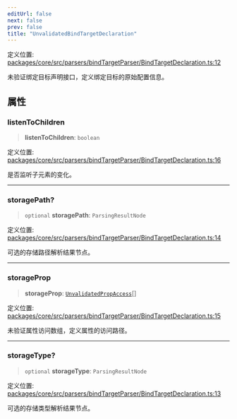 ```yaml
---
editUrl: false
next: false
prev: false
title: "UnvalidatedBindTargetDeclaration"
---
```


定义位置: [packages/core/src/parsers/bindTargetParser/BindTargetDeclaration.ts:12](https://github.com/mProjectsCode/obsidian-meta-bind-plugin/blob/6e87907d27dd07b6437b63c980b11d2bfef62599/packages/core/src/parsers/bindTargetParser/BindTargetDeclaration.ts#L12)

未验证绑定目标声明接口，定义绑定目标的原始配置信息。

## 属性

### listenToChildren

> **listenToChildren**: `boolean`

定义位置: [packages/core/src/parsers/bindTargetParser/BindTargetDeclaration.ts:16](https://github.com/mProjectsCode/obsidian-meta-bind-plugin/blob/6e87907d27dd07b6437b63c980b11d2bfef62599/packages/core/src/parsers/bindTargetParser/BindTargetDeclaration.ts#L16)

是否监听子元素的变化。

***

### storagePath?

> `optional` **storagePath**: `ParsingResultNode`

定义位置: [packages/core/src/parsers/bindTargetParser/BindTargetDeclaration.ts:14](https://github.com/mProjectsCode/obsidian-meta-bind-plugin/blob/6e87907d27dd07b6437b63c980b11d2bfef62599/packages/core/src/parsers/bindTargetParser/BindTargetDeclaration.ts#L14)

可选的存储路径解析结果节点。

***

### storageProp

> **storageProp**: [`UnvalidatedPropAccess`](/obsidian-meta-bind-plugin-docs/api/interfaces/unvalidatedpropaccess/)[]

定义位置: [packages/core/src/parsers/bindTargetParser/BindTargetDeclaration.ts:15](https://github.com/mProjectsCode/obsidian-meta-bind-plugin/blob/6e87907d27dd07b6437b63c980b11d2bfef62599/packages/core/src/parsers/bindTargetParser/BindTargetDeclaration.ts#L15)

未验证属性访问数组，定义属性的访问路径。

***

### storageType?

> `optional` **storageType**: `ParsingResultNode`

定义位置: [packages/core/src/parsers/bindTargetParser/BindTargetDeclaration.ts:13](https://github.com/mProjectsCode/obsidian-meta-bind-plugin/blob/6e87907d27dd07b6437b63c980b11d2bfef62599/packages/core/src/parsers/bindTargetParser/BindTargetDeclaration.ts#L13)

可选的存储类型解析结果节点。
